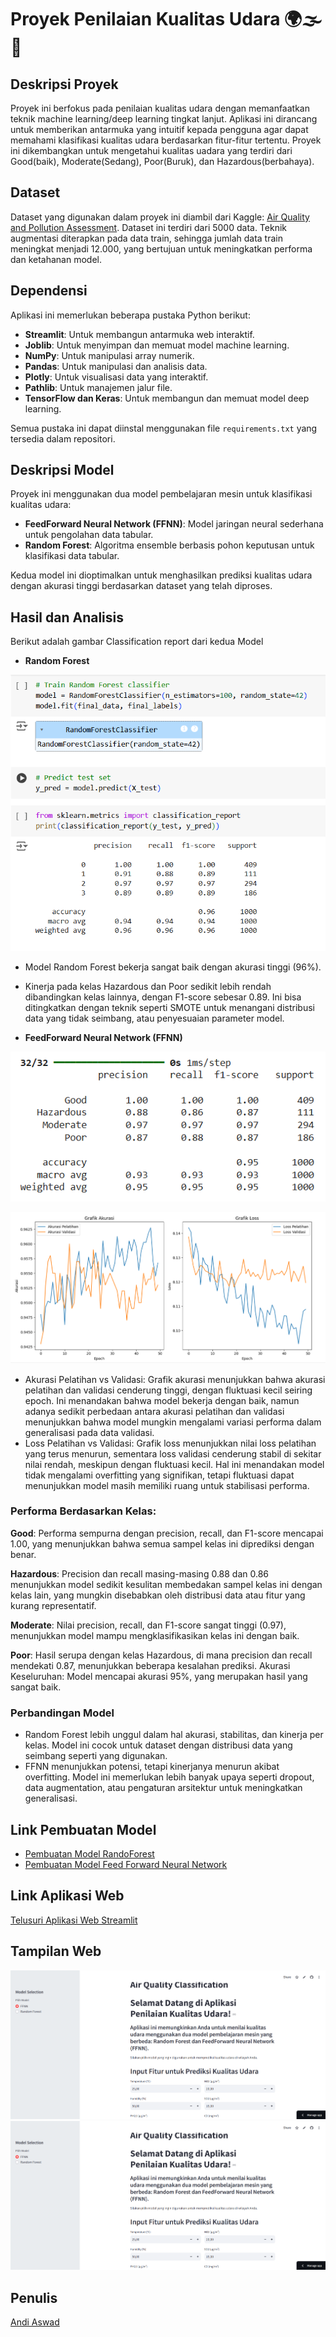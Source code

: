 # Proyek Penilaian Kualitas Udara 🌍🌫️💨

## Deskripsi Proyek
Proyek ini berfokus pada penilaian kualitas udara dengan memanfaatkan teknik machine learning/deep learning tingkat lanjut. Aplikasi ini dirancang untuk memberikan antarmuka yang intuitif kepada pengguna agar dapat memahami klasifikasi kualitas udara berdasarkan fitur-fitur tertentu. Proyek ini dikembangkan untuk mengetahui kualitas uadara yang terdiri dari Good(baik), Moderate(Sedang), Poor(Buruk), dan Hazardous(berbahaya).

## Dataset
Dataset yang digunakan dalam proyek ini diambil dari Kaggle: [Air Quality and Pollution Assessment](https://www.kaggle.com/datasets/mujtabamatin/air-quality-and-pollution-assessment). Dataset ini terdiri dari 5000 data. Teknik augmentasi diterapkan pada data train, sehingga jumlah data train meningkat menjadi 12.000, yang bertujuan untuk meningkatkan performa dan ketahanan model.

## Dependensi
Aplikasi ini memerlukan beberapa pustaka Python berikut:
- **Streamlit**: Untuk membangun antarmuka web interaktif.
- **Joblib**: Untuk menyimpan dan memuat model machine learning.
- **NumPy**: Untuk manipulasi array numerik.
- **Pandas**: Untuk manipulasi dan analisis data.
- **Plotly**: Untuk visualisasi data yang interaktif.
- **Pathlib**: Untuk manajemen jalur file.
- **TensorFlow dan Keras**: Untuk membangun dan memuat model deep learning.

Semua pustaka ini dapat diinstal menggunakan file `requirements.txt` yang tersedia dalam repositori.

## Deskripsi Model
Proyek ini menggunakan dua model pembelajaran mesin untuk klasifikasi kualitas udara:
- **FeedForward Neural Network (FFNN)**: Model jaringan neural sederhana untuk pengolahan data tabular.
- **Random Forest**: Algoritma ensemble berbasis pohon keputusan untuk klasifikasi data tabular.

Kedua model ini dioptimalkan untuk menghasilkan prediksi kualitas udara dengan akurasi tinggi berdasarkan dataset yang telah diproses.

## Hasil dan Analisis
Berikut adalah gambar Classification report dari kedua Model
- **Random Forest**
  
![Gambar](https://github.com/AndiAswad/UAP_Data-Science_Andi-Aswad_202110370311029/blob/main/Images/akurasiRandomForest.png)

- Model Random Forest bekerja sangat baik dengan akurasi tinggi (96%).
- Kinerja pada kelas Hazardous dan Poor sedikit lebih rendah dibandingkan kelas lainnya, dengan F1-score sebesar 0.89. Ini bisa ditingkatkan dengan teknik seperti SMOTE untuk menangani distribusi data yang tidak seimbang, atau penyesuaian parameter model.

- **FeedForward Neural Network (FFNN)**
  
![Gambar](https://github.com/AndiAswad/UAP_Data-Science_Andi-Aswad_202110370311029/blob/main/Images/akurasiffnn.png)

![Gambar](https://github.com/AndiAswad/UAP_Data-Science_Andi-Aswad_202110370311029/blob/main/Images/grafikffnn.png)

- Akurasi Pelatihan vs Validasi: Grafik akurasi menunjukkan bahwa akurasi pelatihan dan validasi cenderung tinggi, dengan fluktuasi kecil seiring epoch. Ini menandakan bahwa model bekerja dengan baik, namun adanya sedikit perbedaan antara akurasi pelatihan dan validasi menunjukkan bahwa model mungkin mengalami variasi performa dalam generalisasi pada data validasi.
- Loss Pelatihan vs Validasi: Grafik loss menunjukkan nilai loss pelatihan yang terus menurun, sementara loss validasi cenderung stabil di sekitar nilai rendah, meskipun dengan fluktuasi kecil. Hal ini menandakan model tidak mengalami overfitting yang signifikan, tetapi fluktuasi dapat menunjukkan model masih memiliki ruang untuk stabilisasi performa.
  
### Performa Berdasarkan Kelas:

**Good**: Performa sempurna dengan precision, recall, dan F1-score mencapai 1.00, yang menunjukkan bahwa semua sampel kelas ini diprediksi dengan benar.
  
**Hazardous**: Precision dan recall masing-masing 0.88 dan 0.86 menunjukkan model sedikit kesulitan membedakan sampel kelas ini dengan kelas lain, yang mungkin disebabkan oleh distribusi data atau fitur yang kurang representatif.
  
**Moderate**: Nilai precision, recall, dan F1-score sangat tinggi (0.97), menunjukkan model mampu mengklasifikasikan kelas ini dengan baik.
  
**Poor**: Hasil serupa dengan kelas Hazardous, di mana precision dan recall mendekati 0.87, menunjukkan beberapa kesalahan prediksi.
Akurasi Keseluruhan: Model mencapai akurasi 95%, yang merupakan hasil yang sangat baik.

### Perbandingan Model
- Random Forest lebih unggul dalam hal akurasi, stabilitas, dan kinerja per kelas. Model ini cocok untuk dataset dengan distribusi data yang seimbang seperti yang digunakan.
- FFNN menunjukkan potensi, tetapi kinerjanya menurun akibat overfitting. Model ini memerlukan lebih banyak upaya seperti dropout, data augmentation, atau pengaturan arsitektur untuk meningkatkan generalisasi.

## Link Pembuatan Model
- [Pembuatan Model RandoForest](https://colab.research.google.com/drive/1oWdJ6o3Q0Olz56l99KtgcY14z731-fXy?usp=sharing)
- [Pembuatan Model Feed Forward Neural Network](https://colab.research.google.com/drive/1n58CBTxDErRA_gYWAJ0Oz9ePHVv1xyni?usp=sharing)

## Link Aplikasi Web
[Telusuri Aplikasi Web Streamlit](https://uapandiaswad.streamlit.app/)

## Tampilan Web
![Gambar](https://github.com/AndiAswad/UAP_Data-Science_Andi-Aswad_202110370311029/blob/main/Images/app1.png)
![Gambar](https://github.com/AndiAswad/UAP_Data-Science_Andi-Aswad_202110370311029/blob/main/Images/app1.png)

## Penulis
[Andi Aswad](https://github.com/AndiAswad)

